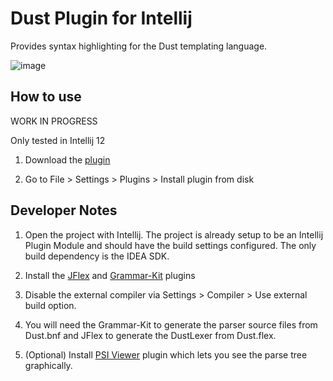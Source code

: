 # Dust Plugin for Intellij

Provides syntax highlighting for the Dust templating language.

![image](http://yifanz.github.com/Intellij-Dust/images/dust_screenshot_15FEB2013.png)

## How to use

WORK IN PROGRESS

Only tested in Intellij 12

1. Download the [plugin](http://yifanz.github.com/Intellij-Dust/downloads/dust_syntax_ea80498a065bfb.jar)

2. Go to File > Settings > Plugins > Install plugin from disk

## Developer Notes

1. Open the project with Intellij. The project is already setup to be an Intellij Plugin Module and should have the build settings configured. The only build dependency is the IDEA SDK.

2. Install the [JFlex](http://plugins.jetbrains.com/plugin/?id=263) and [Grammar-Kit](http://plugins.jetbrains.com/plugin/?id=6606) plugins

3. Disable the external compiler via Settings > Compiler > Use external build option.

3. You will need the Grammar-Kit to generate the parser source files from Dust.bnf and JFlex to generate the DustLexer from Dust.flex.

4. (Optional) Install [PSI Viewer](http://plugins.jetbrains.com/plugin/?id=227) plugin which lets you see the parse tree graphically.
